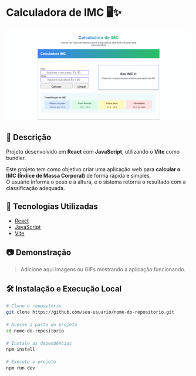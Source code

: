 # Calculadora de IMC 🖥️✨

![Screenshot do Projeto](./screen.png)

## 📌 Descrição

Projeto desenvolvido em **React** com **JavaScript**, utilizando o **Vite** como bundler.

Este projeto tem como objetivo criar uma aplicação web para **calcular o IMC (Índice de Massa Corporal)** de forma rápida e simples.  
O usuário informa o peso e a altura, e o sistema retorna o resultado com a classificação adequada.

## 🚀 Tecnologias Utilizadas

- [React](https://reactjs.org/)
- [JavaScript](https://developer.mozilla.org/pt-BR/docs/Web/JavaScript)
- [Vite](https://vitejs.dev/)

## 📷 Demonstração

> Adicione aqui imagens ou GIFs mostrando a aplicação funcionando.

## 🛠️ Instalação e Execução Local

```bash
# Clone o repositório
git clone https://github.com/seu-usuario/nome-do-repositorio.git

# Acesse a pasta do projeto
cd nome-do-repositorio

# Instale as dependências
npm install

# Execute o projeto
npm run dev
```

